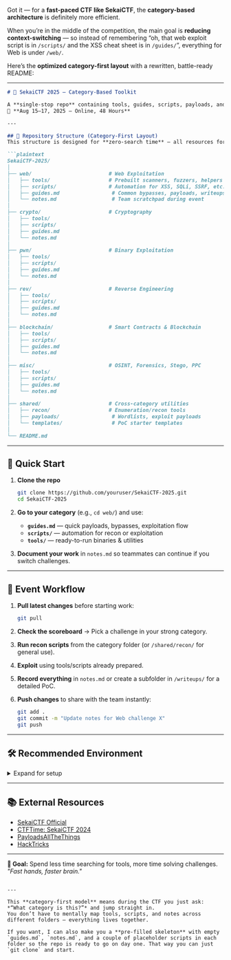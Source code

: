 Got it — for a **fast-paced CTF like SekaiCTF**, the **category-based architecture** is definitely more efficient.

When you’re in the middle of the competition, the main goal is **reducing context-switching** — so instead of remembering “oh, that web exploit script is in `/scripts/` and the XSS cheat sheet is in `/guides/`”, everything for Web is under `/web/`.

Here’s the **optimized category-first layout** with a rewritten, battle-ready README:

---

````markdown
# 🏴 SekaiCTF 2025 — Category-Based Toolkit

A **single-stop repo** containing tools, guides, scripts, payloads, and writeup space for **SekaiCTF 2025**  
📅 **Aug 15–17, 2025 — Online, 48 Hours**

---

## 📂 Repository Structure (Category-First Layout)
This structure is designed for **zero-search time** — all resources for a challenge type live in the same folder.

```plaintext
SekaiCTF-2025/
│
├── web/                         # Web Exploitation
│   ├── tools/                   # Prebuilt scanners, fuzzers, helpers
│   ├── scripts/                 # Automation for XSS, SQLi, SSRF, etc.
│   ├── guides.md                 # Common bypasses, payloads, writeups
│   └── notes.md                  # Team scratchpad during event
│
├── crypto/                      # Cryptography
│   ├── tools/
│   ├── scripts/
│   ├── guides.md
│   └── notes.md
│
├── pwn/                         # Binary Exploitation
│   ├── tools/
│   ├── scripts/
│   ├── guides.md
│   └── notes.md
│
├── rev/                         # Reverse Engineering
│   ├── tools/
│   ├── scripts/
│   ├── guides.md
│   └── notes.md
│
├── blockchain/                  # Smart Contracts & Blockchain
│   ├── tools/
│   ├── scripts/
│   ├── guides.md
│   └── notes.md
│
├── misc/                        # OSINT, Forensics, Stego, PPC
│   ├── tools/
│   ├── scripts/
│   ├── guides.md
│   └── notes.md
│
├── shared/                      # Cross-category utilities
│   ├── recon/                   # Enumeration/recon tools
│   ├── payloads/                 # Wordlists, exploit payloads
│   └── templates/                # PoC starter templates
│
└── README.md
````

---

## 📖 Quick Start

1. **Clone the repo**

   ```bash
   git clone https://github.com/youruser/SekaiCTF-2025.git
   cd SekaiCTF-2025
   ```

2. **Go to your category** (e.g., `cd web/`) and use:

   * **`guides.md`** — quick payloads, bypasses, exploitation flow
   * **`scripts/`** — automation for recon or exploitation
   * **`tools/`** — ready-to-run binaries & utilities

3. **Document your work** in `notes.md` so teammates can continue if you switch challenges.

---

## 🚀 Event Workflow

1. **Pull latest changes** before starting work:

   ```bash
   git pull
   ```
2. **Check the scoreboard** → Pick a challenge in your strong category.
3. **Run recon scripts** from the category folder (or `/shared/recon/` for general use).
4. **Exploit** using tools/scripts already prepared.
5. **Record everything** in `notes.md` or create a subfolder in `/writeups/` for a detailed PoC.
6. **Push changes** to share with the team instantly:

   ```bash
   git add .
   git commit -m "Update notes for Web challenge X"
   git push
   ```

---

## 🛠 Recommended Environment

<details>
<summary>Expand for setup</summary>

### Base Environment

* **OS:** Ubuntu 22.04 LTS / WSL2
* **Languages:** Python 3.11+, Node.js 18+, Go (optional)
* **Containerization:** Docker & docker-compose

### Core Packages

```bash
sudo apt install -y git build-essential python3 python3-pip python3-venv \
gdb binwalk exiftool jq netcat nmap socat curl wget unzip xxd file
pip install pwntools requests flask beautifulsoup4 pycryptodome
```

### Extras

* **VS Code** with extensions for Python, Rust, Solidity
* **Burp Suite** (community or pro)
* **Ghidra** or **IDA Free** for RE

</details>

---

## 📚 External Resources

* [SekaiCTF Official](https://ctf.sekai.team/)
* [CTFTime: SekaiCTF 2024](https://ctftime.org/event/2243/tasks/)
* [PayloadsAllTheThings](https://github.com/swisskyrepo/PayloadsAllTheThings)
* [HackTricks](https://book.hacktricks.xyz/)

---

**🎯 Goal:** Spend less time searching for tools, more time solving challenges.
*"Fast hands, faster brain."*

```

---

This **category-first model** means during the CTF you just ask: *“What category is this?”* and jump straight in.  
You don’t have to mentally map tools, scripts, and notes across different folders — everything lives together.  

If you want, I can also make you a **pre-filled skeleton** with empty `guides.md`, `notes.md`, and a couple of placeholder scripts in each folder so the repo is ready to go on day one. That way you can just `git clone` and start.
```
